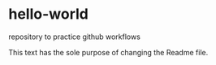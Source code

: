 # hello-world
repository to practice github workflows

This text has the sole purpose of changing the Readme file.
